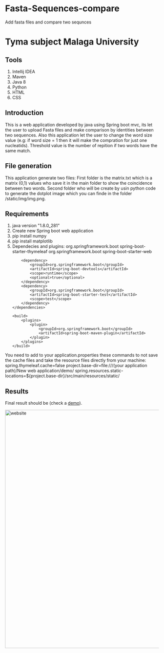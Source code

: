 # Fasta-Sequences-compare
Add fasta files and compare two sequnces 

# Tyma subject Malaga University

## Tools
<ol>
<li>Intellij IDEA</li>
<li>Maven</li>
<li>Java 8</li>
<li>Python</li>
<li>HTML</li>
<li>CSS</li>
</ol>

## Introduction
This is a web application developed by java using Spring boot mvc, its let the user to upload Fasta files and make comparison by identities between two sequences.
Also this application let the user to change the word size value (e.g: if word size = 1 then it will make the compration for just one nucleatids).
Threshold value is the number of repition if two words have the same match.

## File generation

This application generate two files: 
First folder is the matrix.txt which is a matrix (0,1) values who save it in the main folder to show the coincidence between two words.
Second folder who will be create by usin python code to generate the dotplot image which you can finde in the folder /static/img/img.png.

## Requirements
<ol>
<li>java version "1.8.0_281"</li>
<li>Create new Spring boot web application</li>
<li>pip install numpy</li>
<li>pip install matplotlib</li>
<li>Dependecies and plugins:
 <dependencies>
		<dependency>
			<groupId>org.springframework.boot</groupId>
			<artifactId>spring-boot-starter-thymeleaf</artifactId>
		</dependency>
		<dependency>
			<groupId>org.springframework.boot</groupId>
			<artifactId>spring-boot-starter-web</artifactId>
		</dependency>

		<dependency>
			<groupId>org.springframework.boot</groupId>
			<artifactId>spring-boot-devtools</artifactId>
			<scope>runtime</scope>
			<optional>true</optional>
		</dependency>
		<dependency>
			<groupId>org.springframework.boot</groupId>
			<artifactId>spring-boot-starter-test</artifactId>
			<scope>test</scope>
		</dependency>
	</dependencies>

	<build>
		<plugins>
			<plugin>
				<groupId>org.springframework.boot</groupId>
				<artifactId>spring-boot-maven-plugin</artifactId>
			</plugin>
		</plugins>
	</build>
 </li>
</ol>
You need to add to your application.properties these commands to not save the cache files and take the resource files directly from your machine:
spring.thymeleaf.cache=false
project.base-dir=file:///(your application path)/New web application/demo/
spring.resources.static-locations=${project.base-dir}/src/main/resources/static/

## Results
Final result should be (check a [demo]).

<img width="780" alt="website" src="https://user-images.githubusercontent.com/49337666/111064837-a14ca080-84b6-11eb-9a59-aec8b486a3db.PNG">



 [demo]: <https://frozen-brushlands-86690.herokuapp.com/>
